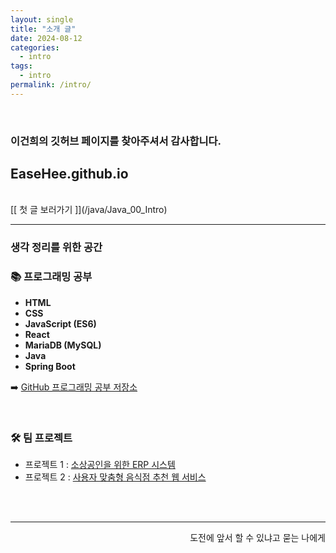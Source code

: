 ```yaml
---
layout: single
title: "소개 글"
date: 2024-08-12
categories:
  - intro
tags:
  - intro
permalink: /intro/
---
```


<br>

### 이건희의 깃허브 페이지를 찾아주셔서 감사합니다.
## EaseHee.github.io

<br>
[[ 첫 글 보러가기 ]](/java/Java_00_Intro)
<br>


---

### 생각 정리를 위한 공간

### 📚 프로그래밍 공부

- **HTML**
- **CSS**
- **JavaScript (ES6)**
- **React**
- **MariaDB (MySQL)**
- **Java**
- **Spring Boot**

➡️ [GitHub 프로그래밍 공부 저장소](https://github.com/EaseHee/)

<br>

### 🛠️ 팀 프로젝트

* 프로젝트 1 : [소상공인을 위한 ERP 시스템](https://github.com/EaseHee/TeamProject.git)
* 프로젝트 2 : [사용자 맞춤형 음식점 추천 웹 서비스](https://github.com/EaseHee/AcornSpring2.git)

<br><br>

---


<details style="border: 0; text-align: end">
<summary style="list-style: none; cursor: default;">도전에 앞서 할 수 있냐고 묻는 나에게</summary>
<br>
할 수 있는 것, 하고 싶은 것만 한다면<br>
&emsp;&emsp;내일도 어제와 다를 수 없다.<br>
나는 바뀌기 위해 이 자리에 섰고<br>
&emsp;&emsp;절대 도망가지 않는다.<br><br>
나는 나를 믿는다.<br> &emsp;&emsp;할 수 있다고 믿으면 할 수 있다.
</details>
